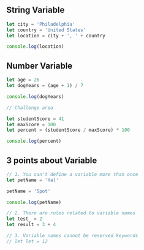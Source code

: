 ## String Variable
```javascript
let city = 'Philadelphia'
let country = 'United States'
let location = city + ', ' + country

console.log(location)
```

## Number Variable
```javascript
let age = 26
let dogYears = (age + 1) / 7

console.log(dogYears)

// Challenge area

let studentScore = 41
let maxScore = 100
let percent = (studentScore / maxScore) * 100

console.log(percent)
```

## 3 points about Variable
```javascript
// 1. You can't define a variable more than once
let petName = 'Hal'

petName = 'Spot'

console.log(petName)

// 2. There are rules related to variable names
let test_ = 2
let result = 3 + 4

// 3. Variable names cannot be reserved keywords
// let let = 12
```
